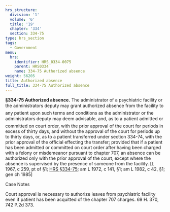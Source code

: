 ```yaml
---
hrs_structure:
  division: '1'
  volume: '6'
  title: '19'
  chapter: '334'
  section: 334-75
type: hrs_section
tags:
  - Government
menu:
  hrs:
    identifier: HRS_0334-0075
    parent: HRS0334
    name: 334-75 Authorized absence
weight: 56205
title: Authorized absence
full_title: 334-75 Authorized absence
---
```

**§334-75 Authorized absence.** The administrator of a psychiatric facility or the administrators deputy may grant authorized absence from the facility to any patient upon such terms and conditions as the administrator or the administrators deputy may deem advisable, and, as to a patient admitted or committed on court order, with the prior approval of the court for periods in excess of thirty days, and without the approval of the court for periods up to thirty days, or, as to a patient transferred under section 334-74, with the prior approval of the official effecting the transfer; provided that if a patient has been admitted or committed on court order after having been charged with a felony or misdemeanor pursuant to chapter 707, an absence can be authorized only with the prior approval of the court, except where the absence is supervised by the presence of someone from the facility. [L 1967, c 259, pt of §1; [HRS §334-75](/title-19/chapter-334/section-334-75/); am L 1972, c 141, §1; am L 1982, c 42, §1; gen ch 1985]

Case Notes

Court approval is necessary to authorize leaves from psychiatric facility even if patient has been acquitted of the chapter 707 charges. 69 H. 370, 742 P.2d 373.
